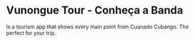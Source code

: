 # Vunongue Tour - Conheça a Banda 

Is a tourism app that shows every main point from Cuanado Cubango. The perfect for your trip.


